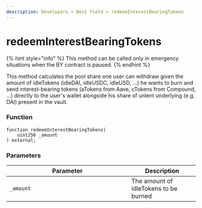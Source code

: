 ```yaml
---
description: Developers > Best Yield > redeemInterestBearingTokens
---
```


# redeemInterestBearingTokens

{% hint style="info" %}
This method can be called only in emergency situations when the BY contract is paused.
{% endhint %}

This method calculates the pool share one user can withdraw given the amount of idleTokens (idleDAI, idleUSDC, idleUSD, ...) he wants to burn and send interest-bearing tokens (aTokens from Aave, cTokens from Compound, ...) directly to the user's wallet alongside his share of unlent underlying (e.g. DAI) present in the vault.

### Function

```solidity
function redeemInterestBearingTokens(
    uint256 _amount
) external;
```

### **Parameters**

<table><thead><tr><th width="309">Parameter</th><th>Description</th></tr></thead><tbody><tr><td><code>_amount</code></td><td>The amount of idleTokens to be burned</td></tr></tbody></table>

